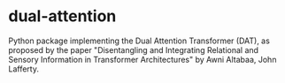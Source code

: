 # dual-attention
Python package implementing the Dual Attention Transformer (DAT), as proposed by the paper "Disentangling and Integrating Relational and Sensory Information in Transformer Architectures" by Awni Altabaa, John Lafferty.
